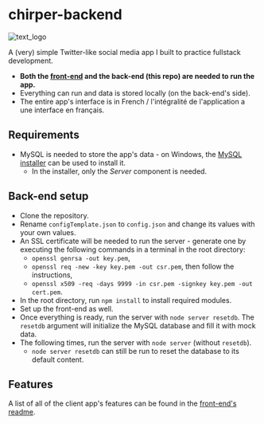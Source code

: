 # chirper-backend

![text_logo](https://user-images.githubusercontent.com/43970996/215510363-bd8c4dd4-3f14-4967-a716-fbd0caaf35cf.svg)

A (very) simple Twitter-like social media app I built to practice fullstack development.

- **Both the [front-end](https://github.com/IwaoM/chirper-frontend) and the back-end (this repo) are needed to run the app.**
- Everything can run and data is stored locally (on the back-end's side).
- The entire app's interface is in French / l'intégralité de l'application a une interface en français.

## Requirements

- MySQL is needed to store the app's data - on Windows, the [MySQL installer](https://dev.mysql.com/downloads/installer/) can be used to install it.
  - In the installer, only the *Server* component is needed.

## Back-end setup

- Clone the repository.
- Rename `configTemplate.json` to `config.json` and change its values with your own values.
- An SSL certificate will be needed to run the server - generate one by executing the following commands in a terminal in the root directory:
  - `openssl genrsa -out key.pem`,
  - `openssl req -new -key key.pem -out csr.pem`, then follow the instructions,
  - `openssl x509 -req -days 9999 -in csr.pem -signkey key.pem -out cert.pem`.
- In the root directory, run `npm install` to install required modules.
- Set up the front-end as well.
- Once everything is ready, run the server with `node server resetdb`. The `resetdb` argument will initialize the MySQL database and fill it with mock data.
- The following times, run the server with `node server` (without `resetdb`).
  - `node server resetdb` can still be run to reset the database to its default content.
  
## Features

A list of all of the client app's features can be found in the [front-end's readme](https://github.com/IwaoM/chirper-frontend/blob/main/README.md).
